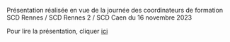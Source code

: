 Présentation réalisée en vue de la journée des coordinateurs de formation SCD Rennes / SCD Rennes 2 / SCD Caen du 16 novembre 2023

Pour lire la présentation, cliquer [ici](https://damienbelveze.github.io/tuteurs_resoudre/tuteurs_resoudre.html)